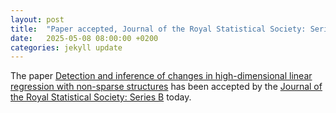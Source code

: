 ```yaml
---
layout: post
title:  "Paper accepted, Journal of the Royal Statistical Society: Series B"
date:   2025-05-08 08:00:00 +0200
categories: jekyll update
---
```

The paper [Detection and inference of changes in high-dimensional linear regression with non-sparse structures](https://arxiv.org/abs/2402.06915) has been accepted by the [Journal of the Royal Statistical Society: Series B](https://academic.oup.com/jrsssb) today.
